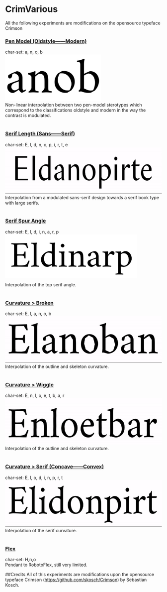 # CrimVarious
All the following experiments are modifications on the opensource typeface Crimson
### [Pen Model (Oldstyle——Modern)](PenModel/)
char-set: a, n, o, b <br/>
<img src="PenModel/Crim_PenModel-VF.gif" height="150"><br/>
Non-linear interpolation between two pen-model sterotypes which correspond to the classifications oldstyle and modern in the way the contrast is modulated.
<br/>
<br/>
### [Serif Length (Sans——Serif)](SerifLength/)
char-set: E, l, d, n, o, p, i, r, t, e <br/>
<img src="SerifLength/Crim_SerifLength-VF.gif" height="150"><br/>
Interpolation from a modulated sans-serif design towards a serif book type with large serifs.
<br/>
<br/>
### [Serif Spur Angle](SerifSpurAngle/)
char-set: E, l, d, i, n, a, r, p <br/>
<img src="SerifSpurAngle/Crim_SerifSpurAngle-VF.gif" height="150"><br/>
Interpolation of the top serif angle.
<br/>
<br/>
### [Curvature > Broken](CurvatureBroken/)
char-set: E, l, a, n, o, b <br/>
<img src="CurvatureBroken/Crim_CurvatureBroken-VF.gif" height="150"><br/>
Interpolation of the outline and skeleton curvature.
<br/>
<br/>
### [Curvature > Wiggle](CurvatureWiggle/)
char-set: E, n, l, o, e, t, b, a, r <br/>
<img src="CurvatureWiggle/Crim_CurvatureWiggle-VF.gif" height="150"><br/>
Interpolation of the outline and skeleton curvature.
<br/>
<br/>
### [Curvature > Serif (Concave——Convex)](CurvatureSerifConcave)
char-set: E, l, o, d, i, n, p, r, t <br/>
<img src="CurvatureSerifConcave/Crim_CurvatureSerifConcave-VF.gif" height="150"><br/>
Interpolation of the serif curvature.
<br/>
<br/>
### [Flex](Flex/)
char-set: H,n,o<br/>
Pendant to RobotoFlex, still very limited.

##Credits
All of this experiments are modifications upon the opensource typeface Crimson (https://github.com/skosch/Crimson) by Sebastian Kosch.
